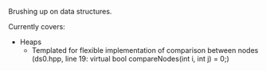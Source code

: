 Brushing up on data structures.

Currently covers:
- Heaps
    - Templated for flexible implementation of comparison between nodes (ds0.hpp, line 19: virtual bool compareNodes(int i, int j) = 0;)